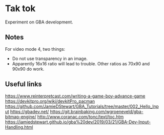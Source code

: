 # Tak tok

Experiment on GBA development.

## Notes

For video mode 4, two things:
- Do not use transparency in an image.
- Apparently 16x16 ratio will lead to trouble. Other ratios as 70x90 and 90x90 do work.

## Useful links
https://www.reinterpretcast.com/writing-a-game-boy-advance-game
https://devkitpro.org/wiki/devkitPro_pacman
https://github.com/JamieDStewart/GBA_Tutorials/tree/master/002_Hello_Input
https://gbadev.net/
https://git.brainbaking.com/wgroeneveld/gba-bitmap-engine/
http://www.coranac.com/tonc/text/toc.htm
https://jamiedstewart.github.io/gba%20dev/2019/03/21/GBA-Dev-Input-Handling.html
